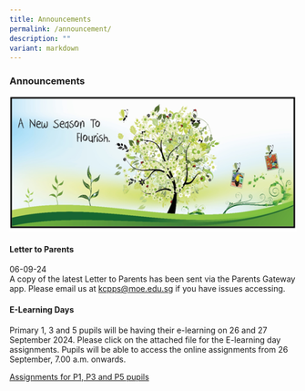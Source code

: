 ```yaml
---
title: Announcements
permalink: /announcement/
description: ""
variant: markdown
---
```

### Announcements

![](/images/A%20new%20season%20to%20flourish%20banner.png)

#### Letter to Parents		 
06-09-24<br>
A copy of the latest Letter to Parents has been sent via the Parents Gateway app. Please email us at [kcpps@moe.edu.sg](mailto:kcpps@moe.edu.sg) if you have issues accessing.

#### E-Learning Days
Primary 1, 3 and 5 pupils will be having their e-learning on 26 and 27 September 2024. Please click on the attached file for the E-learning day assignments. Pupils will be able to access the online assignments from 26 September, 7.00 a.m. onwards.

[Assignments for P1, P3 and P5 pupils](/files/P1_P3_P5_Elearningday_26_27_Sep_2024.pdf)

